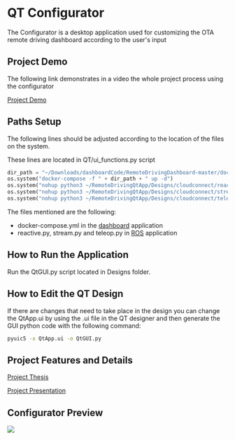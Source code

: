 # QT Configurator

The Configurator is a desktop application used for customizing the OTA remote driving dashboard according to the user's input
## Project Demo
The following link demonstrates in a video the whole project process using the configurator

[Project Demo](https://drive.google.com/file/d/1iktGOEk-YixxjGIhwBbPbenZhpoLa4H1/view)

## Paths Setup
The following lines should be adjusted according to the location of the files on the system. 

These lines are located in QT/ui_functions.py script

```python
dir_path = "~/Downloads/dashboardCode/RemoteDrivingDashboard-master/docker-compose.yml" 
os.system("docker-compose -f " + dir_path + " up -d")
os.system("nohup python3 ~/RemoteDrivingQtApp/Designs/cloudconnect/reactive.py > output.log &")
os.system("nohup python3 ~/RemoteDrivingQtApp/Designs/cloudconnect/stream.py > output.log &")
os.system("nohup python3 ~/RemoteDrivingQtApp/Designs/cloudconnect/teleop.py > output.log &")
```
The files mentioned are the following:
* docker-compose.yml in the [dashboard](https://github.com/SaraAkmal/RemoteDrivingDashboard) application 
* reactive.py, stream.py and teleop.py in [ROS](https://github.com/islamashraf98/ROS) application


## How to Run the Application
Run the QtGUI.py script located in Designs folder.

## How to Edit the QT Design
If there are changes that need to take place in the design you can change the QtApp.ui by using the .ui file in the QT designer and then generate the GUI python code with the following command:
```bash
pyuic5 -x QtApp.ui -o QtGUI.py
```

## Project Features and Details
[Project Thesis](https://github.com/SaraAkmal/RemoteDrivingDashboard/blob/master/Cloud-Connected%20AGV%20Thesis.pdf)

[Project Presentation](https://github.com/SaraAkmal/RemoteDrivingDashboard/blob/master/Cloud-Connected%20AGV%20Presentation.pptx)

## Configurator Preview
<img src="https://github.com/SaraAkmal/OTA_RemoteDrivingConfigurator/blob/main/Preview%20Snippet.gif"/>

